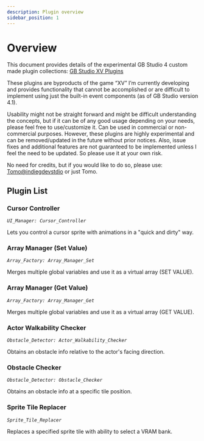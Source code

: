 ```yaml
---
description: Plugin overview
sidebar_position: 1
---
```


# Overview

This document provides details of the experimental GB Studio 4 custom made plugin collections: [GB Studio XV Plugins](https://github.com/tomo666/gb-studio-xv-plugins)

These plugins are byproducts of the game “XV” I’m currently developing and provides functionality that cannot be accomplished or are difficult to implement using just the built-in event components (as of GB Studio version 4.1).

Usability might not be straight forward and might be difficult understanding the concepts, but if it can be of any good usage depending on your needs, please feel free to use/customize it. Can be used in commercial or non-commercial purposes. However, these plugins are highly experimental and can be removed/updated in the future without prior notices. Also, issue fixes and additional features are not guaranteed to be implemented unless I feel the need to be updated. So please use it at your own risk.

No need for credits, but if you would like to do so, please use: [Tomo@indiegdevstdio](https://x.com/indiegdevstdio) or just Tomo.

## Plugin List

### Cursor Controller

_`UI_Manager: Cursor_Controller`_

Lets you control a cursor sprite with animations in a "quick and dirty" way.

### Array Manager (Set Value)

_`Array_Factory: Array_Manager_Set`_

Merges multiple global variables and use it as a virtual array (SET VALUE).

### Array Manager (Get Value)

_`Array_Factory: Array_Manager_Get`_

Merges multiple global variables and use it as a virtual array (GET VALUE).

### Actor Walkability Checker

_`Obstacle_Detector: Actor_Walkability_Checker`_

Obtains an obstacle info relative to the actor's facing direction.

### Obstacle Checker

_`Obstacle_Detector: Obstacle_Checker`_

Obtains an obstacle info at a specific tile position.

### Sprite Tile Replacer

_`Sprite_Tile_Replacer`_

Replaces a specified sprite tile with ability to select a VRAM bank.
